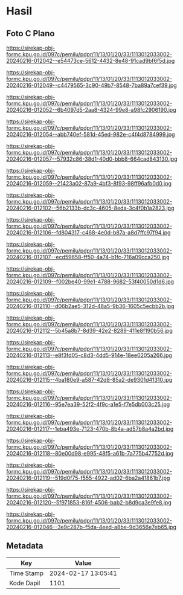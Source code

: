 # Hasil

## Foto C Plano

https://sirekap-obj-formc.kpu.go.id/097c/pemilu/pdpr/11/13/01/20/33/1113012033002-20240216-012042--e54473ce-5612-4432-8e48-91cad9bf6f5d.jpg

https://sirekap-obj-formc.kpu.go.id/097c/pemilu/pdpr/11/13/01/20/33/1113012033002-20240216-012049--c4479565-3c90-49b7-8548-7ba89a7cef39.jpg

https://sirekap-obj-formc.kpu.go.id/097c/pemilu/pdpr/11/13/01/20/33/1113012033002-20240216-012052--6b4097d5-2aa8-4324-99e8-a98fc2906190.jpg

https://sirekap-obj-formc.kpu.go.id/097c/pemilu/pdpr/11/13/01/20/33/1113012033002-20240216-012054--abb740ef-581d-45ed-982e-c4f4d8784999.jpg

https://sirekap-obj-formc.kpu.go.id/097c/pemilu/pdpr/11/13/01/20/33/1113012033002-20240216-012057--57932c86-38d1-40d0-bbb8-664cad843130.jpg

https://sirekap-obj-formc.kpu.go.id/097c/pemilu/pdpr/11/13/01/20/33/1113012033002-20240216-012059--21423a02-87a9-4bf3-8f93-98ff96afb0d0.jpg

https://sirekap-obj-formc.kpu.go.id/097c/pemilu/pdpr/11/13/01/20/33/1113012033002-20240216-012102--56b2133b-dc3c-4605-8eda-3c4f0b1a2823.jpg

https://sirekap-obj-formc.kpu.go.id/097c/pemilu/pdpr/11/13/01/20/33/1113012033002-20240216-012106--fd804317-c468-4e0d-b87a-a8d7ffc97f94.jpg

https://sirekap-obj-formc.kpu.go.id/097c/pemilu/pdpr/11/13/01/20/33/1113012033002-20240216-012107--ecd59658-ff50-4a74-b1fc-716a09cca250.jpg

https://sirekap-obj-formc.kpu.go.id/097c/pemilu/pdpr/11/13/01/20/33/1113012033002-20240216-012109--f002be40-99e1-4788-9682-53f40050d1d6.jpg

https://sirekap-obj-formc.kpu.go.id/097c/pemilu/pdpr/11/13/01/20/33/1113012033002-20240216-012110--d06b2ae5-312d-48a5-9b36-1605c5ecbb2b.jpg

https://sirekap-obj-formc.kpu.go.id/097c/pemilu/pdpr/11/13/01/20/33/1113012033002-20240216-012112--5b45a8b7-8d39-42e2-8289-411e8f190b56.jpg

https://sirekap-obj-formc.kpu.go.id/097c/pemilu/pdpr/11/13/01/20/33/1113012033002-20240216-012113--e8f3fd05-c8d3-4dd5-914e-18ee0205a266.jpg

https://sirekap-obj-formc.kpu.go.id/097c/pemilu/pdpr/11/13/01/20/33/1113012033002-20240216-012115--4ba180e9-a587-42d8-85a2-de9301d41310.jpg

https://sirekap-obj-formc.kpu.go.id/097c/pemilu/pdpr/11/13/01/20/33/1113012033002-20240216-012116--95e7ea39-52f2-4f9c-a1e5-f7e5db003c25.jpg

https://sirekap-obj-formc.kpu.go.id/097c/pemilu/pdpr/11/13/01/20/33/1113012033002-20240216-012117--1eba493e-7123-470b-8b4a-ad57b8a4a2bd.jpg

https://sirekap-obj-formc.kpu.go.id/097c/pemilu/pdpr/11/13/01/20/33/1113012033002-20240216-012118--80e00d98-e995-48f5-a61b-7a775b47752d.jpg

https://sirekap-obj-formc.kpu.go.id/097c/pemilu/pdpr/11/13/01/20/33/1113012033002-20240216-012119--519d0f75-f555-4922-ad02-6ba2a41861b7.jpg

https://sirekap-obj-formc.kpu.go.id/097c/pemilu/pdpr/11/13/01/20/33/1113012033002-20240216-012120--5f971853-816f-4506-bab2-b8d9ca3e9fe8.jpg

https://sirekap-obj-formc.kpu.go.id/097c/pemilu/pdpr/11/13/01/20/33/1113012033002-20240216-012046--3e9c287b-f5da-4eed-a8be-9d3656e7eb65.jpg


## Metadata

| Key        | Value               |
| ---------- | ------------------- |
| Time Stamp | 2024-02-17 13:05:41 |
| Kode Dapil | 1101                |



